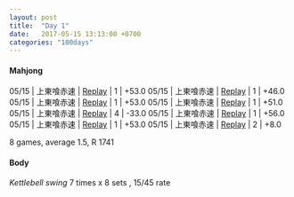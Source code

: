 ```yaml
---
layout: post
title:  "Day 1"
date:   2017-05-15 13:13:00 +0700
categories: "100days"
---
```


#### Mahjong

05/15 | 上東喰赤速 | <a href="http://tenhou.net/0/?log=2017051515gm-00c1-0000-213dea77&tw=2">Replay</a> | 1 | +53.0
05/15 | 上東喰赤速 | <a href="http://tenhou.net/0/?log=2017051516gm-00c1-0000-9b422faa&tw=3">Replay</a> | 1 | +46.0
05/15 | 上東喰赤速 | <a href="http://tenhou.net/0/?log=2017051516gm-00c1-0000-5bad5476&tw=2">Replay</a> | 1 | +53.0
05/15 | 上東喰赤速 | <a href="http://tenhou.net/0/?log=2017051517gm-00c1-0000-2634f302&tw=2">Replay</a> | 1 | +51.0
05/15 | 上東喰赤速 | <a href="http://tenhou.net/0/?log=2017051518gm-00c1-0000-92f91f63&tw=0">Replay</a> | 4 | -33.0
05/15 | 上東喰赤速 | <a href="http://tenhou.net/0/?log=2017051520gm-00c1-0000-a82b5b63&tw=1">Replay</a> | 1 | +56.0
05/15 | 上東喰赤速 | <a href="http://tenhou.net/0/?log=2017051522gm-00c1-0000-bc643b93&tw=0">Replay</a> | 1 | +53.0
05/15 | 上東喰赤速 | <a href="http://tenhou.net/0/?log=2017051522gm-00c1-0000-5ecf0b65&tw=0">Replay</a> | 2 | +8.0

8 games, average 1.5, R 1741


#### Body

*Kettlebell swing* 7 times x 8 sets , 15/45 rate
